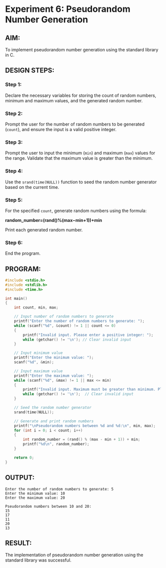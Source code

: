 # Experiment 6: Pseudorandom Number Generation

## AIM:
To implement pseudorandom number generation using the standard library in C.



## DESIGN STEPS:

### Step 1:
Declare the necessary variables for storing the count of random numbers, minimum and maximum values, and the generated random number.

### Step 2:
Prompt the user for the number of random numbers to be generated (`count`), and ensure the input is a valid positive integer.

### Step 3:
Prompt the user to input the minimum (`min`) and maximum (`max`) values for the range. Validate that the maximum value is greater than the minimum.

### Step 4:
Use the `srand(time(NULL))` function to seed the random number generator based on the current time.

### Step 5:
For the specified `count`, generate random numbers using the formula:

**random_number=(rand()%(max−min+1))+min**

Print each generated random number.

### Step 6:
End the program.



## PROGRAM:

```c
#include <stdio.h>
#include <stdlib.h>
#include <time.h>

int main() 
{
    int count, min, max;

    // Input number of random numbers to generate
    printf("Enter the number of random numbers to generate: ");
    while (scanf("%d", &count) != 1 || count <= 0) 
    {
        printf("Invalid input. Please enter a positive integer: ");
        while (getchar() != '\n'); // Clear invalid input
    }

    // Input minimum value
    printf("Enter the minimum value: ");
    scanf("%d", &min);

    // Input maximum value
    printf("Enter the maximum value: ");
    while (scanf("%d", &max) != 1 || max <= min) 
    {
        printf("Invalid input. Maximum must be greater than minimum. Please enter again: ");
        while (getchar() != '\n');  // Clear invalid input
    }

    // Seed the random number generator
    srand(time(NULL));

    // Generate and print random numbers
    printf("\nPseudorandom numbers between %d and %d:\n", min, max);
    for (int i = 0; i < count; i++) 
    {
        int random_number = (rand() % (max - min + 1)) + min;
        printf("%d\n", random_number);
    }

    return 0;
}
```



## OUTPUT:

```
Enter the number of random numbers to generate: 5
Enter the minimum value: 10
Enter the maximum value: 20

Pseudorandom numbers between 10 and 20:
15
17
11
20
13
```



## RESULT:
The implementation of pseudorandom number generation using the standard library was successful.
